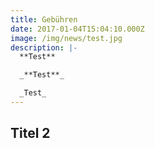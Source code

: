 ```yaml
---
title: Gebühren
date: 2017-01-04T15:04:10.000Z
image: /img/news/test.jpg
description: |-
  **Test**

  _**Test**_

  _Test_
---
```


## Titel 2
